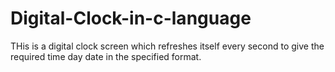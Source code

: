 # Digital-Clock-in-c-language

THis is a digital clock screen which refreshes itself every second to give the required time day date in the specified format.
